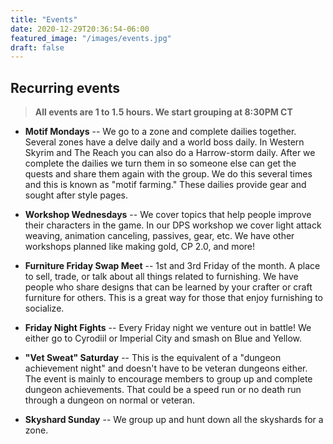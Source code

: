 ```yaml
---
title: "Events"
date: 2020-12-29T20:36:54-06:00
featured_image: "/images/events.jpg"
draft: false
---
```


## Recurring events

> **All events are 1 to 1.5 hours. We start grouping at 8:30PM CT**

- **Motif Mondays** -- We go to a zone and complete dailies together. Several zones have a delve daily and a world boss daily. In Western Skyrim and The Reach you can also do a Harrow-storm daily. After we complete the dailies we turn them in so someone else can get the quests and share them again with the group. We do this several times and this is known as "motif farming." These dailies provide gear and sought after style pages.

- **Workshop Wednesdays** -- We cover topics that help people improve their characters in the game. In our DPS workshop we cover light attack weaving, animation canceling, passives, gear, etc. We have other workshops planned like making gold, CP 2.0, and more!

- **Furniture Friday Swap Meet** --  1st and 3rd Friday of the month. A place to sell, trade, or talk about all things related to furnishing. We have people who share designs that can be learned by your crafter or craft furniture for others. This is a great way for those that enjoy furnishing to socialize.

- **Friday Night Fights** -- Every Friday night we venture out in battle! We either go to Cyrodiil or Imperial City and smash on Blue and Yellow.

- **"Vet Sweat" Saturday** -- This is the equivalent of a "dungeon achievement night" and doesn't have to be veteran dungeons either. The event is mainly to encourage members to group up and complete dungeon achievements. That could be a speed run or no death run through a dungeon on normal or veteran.

- **Skyshard Sunday** -- We group up and hunt down all the skyshards for a zone.
